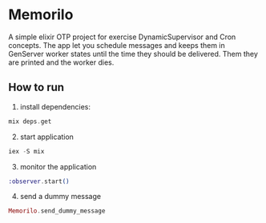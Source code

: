 # Memorilo

A simple elixir OTP project for exercise DynamicSupervisor and Cron concepts.
The app let you schedule messages and keeps them in GenServer worker states until the time they should be delivered. Them they are printed and the worker dies.

## How to run

1. install dependencies:
```elixir
mix deps.get
```

2. start application
```elixir
iex -S mix
```

3. monitor the application
```elixir
:observer.start()
```

4. send a dummy message
```elixir
Memorilo.send_dummy_message
```